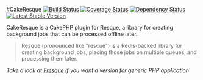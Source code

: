 #CakeResque [![Build Status](https://travis-ci.org/kamisama/Cake-Resque.png)](https://travis-ci.org/kamisama/Cake-Resque) [![Coverage Status](https://coveralls.io/repos/kamisama/Cake-Resque/badge.png)](https://coveralls.io/r/kamisama/Cake-Resque) [![Dependency Status](https://www.versioneye.com/package/php--kamisama--cake-resque/badge.png)](https://www.versioneye.com/package/php--kamisama--cake-resque) [![Latest Stable Version](https://poser.pugx.org/kamisama/cake-resque/v/stable.png)](https://packagist.org/packages/kamisama/cake-resque)

CakeResque is a CakePHP plugin for Resque, a library for creating background jobs that can be processed offline later.

> Resque (pronounced like "rescue") is a Redis-backed library for creating background jobs, placing those jobs on multiple queues, and processing them later.

*Take a look at [Fresque](https://github.com/kamisama/Fresque) if you want a version for generic PHP application*
